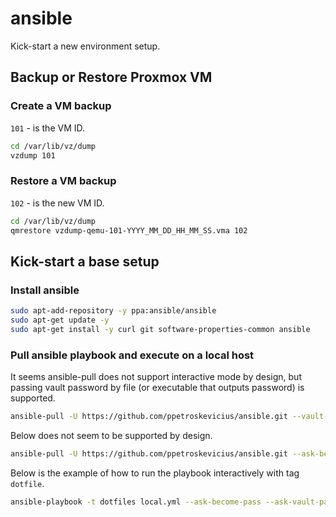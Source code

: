 # ansible

Kick-start a new environment setup.

## Backup or Restore Proxmox VM

### Create a VM backup

`101` - is the VM ID.

```sh
cd /var/lib/vz/dump
vzdump 101
```

### Restore a VM backup

`102` - is the new VM ID.

```sh
cd /var/lib/vz/dump 
qmrestore vzdump-qemu-101-YYYY_MM_DD_HH_MM_SS.vma 102
```

## Kick-start a base setup

### Install ansible

```sh
sudo apt-add-repository -y ppa:ansible/ansible
sudo apt-get update -y
sudo apt-get install -y curl git software-properties-common ansible
```

### Pull ansible playbook and execute on a local host

It seems ansible-pull does not support interactive mode by design, but passing vault password by file (or executable that outputs password) is supported.

```sh
ansible-pull -U https://github.com/ppetroskevicius/ansible.git --vault-password-file ~/vault_pass.txt
```

Below does not seem to be supported by design. 

```sh
ansible-pull -U https://github.com/ppetroskevicius/ansible.git --ask-become-pass --ask-vault-pass
```

Below is the example of how to run the playbook interactively with tag `dotfile`.

```sh
ansible-playbook -t dotfiles local.yml --ask-become-pass --ask-vault-pass
```

